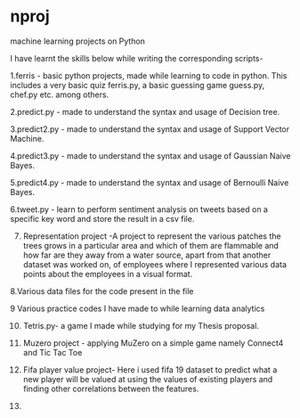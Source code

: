 # nproj
machine learning projects on Python

I have learnt the skills below while writing the corresponding scripts-

1.ferris - basic python projects, made while learning to code in python. This includes a very basic quiz ferris.py, a basic guessing game guess.py, chef.py etc. among others.

2.predict.py - made to understand the syntax and usage of Decision tree.

3.predict2.py - made to understand the syntax and usage of Support Vector Machine.

4.predict3.py - made to understand the syntax and usage of Gaussian Naive Bayes.

5.predict4.py - made to understand the syntax and usage of Bernoulli Naive Bayes.

6.tweet.py - learn to perform sentiment analysis on tweets based on a specific key word and store the result in a csv file.

7. Representation project -A project to represent the various patches the trees grows in a particular area and which of them are flammable and how far are they away from a water source, apart from that another dataset was worked on, of employees where I represented various data points about the employees in a visual format. 

8.Various data files for the code present in the file 

9 Various practice codes I have made to while learning data analytics

10. Tetris.py- a game I made while studying for my Thesis proposal.

11. Muzero project - applying MuZero on a simple game namely Connect4 and Tic Tac Toe

12. Fifa player value project- Here i used fifa 19 dataset to predict what a new player will be valued at using the values of existing players and finding other correlations between the features.
13.
